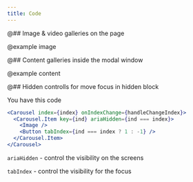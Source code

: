 ```yaml
---
title: Code
---
```


@## Image & video galleries on the page

@example image

@## Content galleries inside the modal window

@example content

@## Hidden controlls for move focus in hidden block

You have this code

```jsx
<Carousel index={index} onIndexChange={handleChangeIndex}>
  <Carousel.Item key={ind} ariaHidden={ind === index}>
    <Image />
    <Button tabIndex={ind === index ? 1 : -1} />
  </Carousel.Item>
</Carousel>
```

`ariaHidden` - control the visibility on the screens

`tabIndex` - control the visibility for the focus
